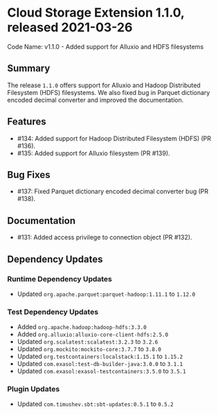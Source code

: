 # Cloud Storage Extension 1.1.0, released 2021-03-26

Code Name: v1.1.0 - Added support for Alluxio and HDFS filesystems

## Summary

The release `1.1.0` offers support for Alluxio and Hadoop Distributed Filesystem
(HDFS) filesystems. We also fixed bug in Parquet dictionary encoded decimal
converter and improved the documentation.

## Features

* #134: Added support for Hadoop Distributed Filesystem (HDFS) (PR #136).
* #135: Added support for Alluxio filesystem (PR #139).

## Bug Fixes

* #137: Fixed Parquet dictionary encoded decimal converter bug (PR #138).

## Documentation

* #131: Added access privilege to connection object (PR #132).

## Dependency Updates

### Runtime Dependency Updates

* Updated `org.apache.parquet:parquet-hadoop:1.11.1` to `1.12.0`

### Test Dependency Updates

* Added `org.apache.hadoop:hadoop-hdfs:3.3.0`
* Added `org.alluxio:alluxio-core-client-hdfs:2.5.0`
* Updated `org.scalatest:scalatest:3.2.3` to `3.2.6`
* Updated `org.mockito:mockito-core:3.7.7` to `3.8.0`
* Updated `org.testcontainers:localstack:1.15.1` to `1.15.2`
* Updated `com.exasol:test-db-builder-java:3.0.0` to `3.1.1`
* Updated `com.exasol:exasol-testcontainers:3.5.0` to `3.5.1`

### Plugin Updates

* Updated `com.timushev.sbt:sbt-updates:0.5.1` to `0.5.2`
